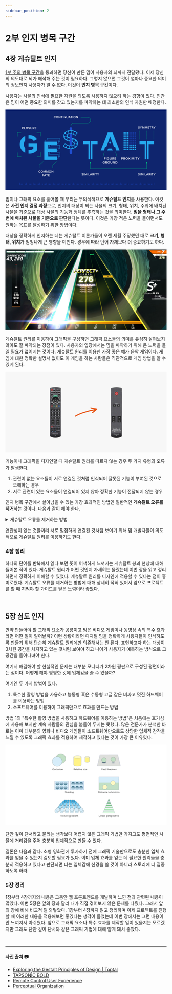 ```yaml
---
sidebar_position: 2
---
```


# 2부 인지 병목 구간

## 4장 게슈탈트 인지

[1부 주의 병목 구간](https://mnxmnz-books.vercel.app/bottlenecks/the-bottlenecks-of-attention/)을 통과하면 당신이 만든 밈이 사용자의 뇌까지 전달됐다. 이제 당신의 의도대로 뇌가 해석해 주는 것이 필요하다. 그렇지 않으면 그것이 얼마나 중요한 의미의 정보인지 사용자가 알 수 없다. 이것이 **인지 병목 구간**이다.

사용자는 사물의 인식에 필요한 자원을 되도록 사용하지 않으려 하는 경향이 있다. 인간은 밈이 어떤 중요한 의미를 갖고 있는지를 파악하는 데 최소한의 인식 자원만 배정한다.

![gestalt-principles-ux](./images/gestalt-principles-ux.png)

밈이나 그래픽 요소를 훑어볼 때 우리는 무의식적으로 **게슈탈트 인지**를 사용한다. 이것은 **사전 인지 결정 과정**으로, 인지의 대상이 되는 사물의 크기, 형태, 위치, 주위에 배치된 사물을 기준으로 대상 사물의 기능과 정체를 추측하는 것을 의미한다. **밈을 형태나 그 주변에 배치된 사물을 기준으로 판단**한다는 뜻이다. 이것은 가장 적은 노력을 들이면서도 원하는 목표를 달성하기 위한 방법이다.

대상을 정확하게 인지하는 데는 게슈탈트 이론가들이 오랜 세월 주장했던 대로 **크기, 형태, 위치**가 엄청나게 큰 영향을 미친다. 경우에 따라 단어 자체보다 더 중요하기도 하다.

![game](./images/game.png)

게슈탈트 원리를 이용하여 그래픽을 구성하면 그래픽 요소들의 의미를 유심히 살펴보지 않아도 잘 파악되는 장점이 있다. 사용자의 입장에서는 밈을 파악하기 위해 큰 노력을 들일 필요가 없어지는 것이다. 게슈탈트 원리를 이용한 가장 좋은 예가 음악 게임이다. 게임에 대한 명확한 설명서 없이도 이 게임을 하는 사람들은 직관적으로 게임 방법을 알 수 있게 된다.

![remote-control](./images/remote-control.png)

기능이나 그래픽을 디자인할 때 게슈탈트 원리를 따르지 않는 경우 두 가지 유형의 오류가 발생한다.

1. 관련이 없는 요소들이 서로 연결된 것처럼 인식되어 잘못된 기능이 부여된 것으로 오해하는 경우
2. 서로 관련이 있는 요소들이 연결되어 있지 않아 정확한 기능이 전달되지 않는 경우

인지 병목 구간에서 살아남을 수 있는 가장 효과적인 방법인 일반적인 **게슈탈트 오류를 제거**하는 것이다. 다음과 같이 해야 한다.

<details>

<summary>게슈탈트 오류를 제거하는 방법</summary>

- 근접한 거리에 있는 경우, 중요한 링크를 웹 사이트 내에 일반적으로 광고가 게재되는 위치에서 다른 곳으로 옮긴다.
- 색깔이나 형태가 비슷한 경우, 클릭이 가능한 링크는 다른 색깔을 사용한다. 일반적인 텍스트를 파란색 혹은 밑줄로 표시를 하지 않는다.
- 크기나 형태가 비슷한 경우, 비디오를 재생하는 버튼을 표시하기 위해서 오른쪽을 향하고 있는 삼각형 외에는 쓰지 않는다.
- 같은 방향으로 움직이고 있는 경우, 위저드 스텝이나 체크아웃 프로세스를 탭으로 보이지 말고 화살표나 선으로 표시하라.
- 같은 선상에 있는 경우, 서로 연관 있는 요소들은 수평 이동 창에 표시하고 관련성 없는 것들은 제외하라.
- 같은 구역에 있는 경우, 서로 연관 있는 요소들은 박스 표시로 묶어 주고 관련성 없는 것들은 박스 바깥에 위치시켜라.
- 그래픽적으로 연결할 경우, 선을 긋고 점을 연결하라.

</details>

연관성이 없는 것들끼리 서로 밀접하게 연결된 것처럼 보이기 위해 밈 개발자들이 의도적으로 게슈탈트 원리를 이용하기도 한다.

### 4장 정리

하나의 단어를 반복해서 읽다 보면 뜻이 어색하게 느껴지는 게슈탈트 붕괴 현상에 대해 들어본 적이 있다. 게슈탈트 원리가 어떤 것인지 자세히는 몰랐는데 이번 장을 읽고 정리하면서 정확하게 이해할 수 있었다. 게슈탈트 원리를 디자인에 적용할 수 있다는 점이 흥미로웠다. 게슈탈트 오류를 제거하는 방법에 대해 상세히 적혀 있어서 앞으로 프로젝트를 할 때 지켜야 할 가이드를 얻은 느낌이라 좋았다.

<br />

## 5장 심도 인지

만약 만들어야 할 그래픽 요소가 공룡이고 밈은 비디오 게임이나 동영상 속의 특수 효과라면 어떤 일이 일어날까? 이런 상황이라면 디지털 밈을 정확하게 사용자들이 인식하도록 만들기 위해 단순히 게슈탈트 원리에만 의존해서는 안 된다. 표현하고자 하는 대상이 3차원 공간을 차지하고 있는 것처럼 보여야 하고 나아가 사용자가 예측하는 방식으로 그 공간을 돌아다녀야 한다.

여기서 해결해야 할 현실적인 문제는 대부분 모니터가 2차원 평판으로 구성된 평면이라는 점이다. 어떻게 해야 평평한 것에 입체감을 줄 수 있을까?

여기엔 두 가지 방법이 있다.

1. 특수한 촬영 방법을 사용하고 능동형 혹은 수동형 고글 같은 비싸고 멋진 하드웨어를 이용하는 방법
2. 소프트웨어를 이용하여 그래픽만으로 효과를 만드는 방법

방법 1의 "특수한 촬영 방법을 사용하고 하드웨어를 이용하는 방법"은 처음에는 호기심에 사용해 보지만 계속 사람들의 관심을 붙들어 두지는 못했다. 많은 전문가가 분석한 바로는 이미 대부분의 영화나 비디오 게임들이 소프트웨어만으로도 상당한 입체적 감각을 느낄 수 있도록 그래픽 효과를 적용하여 제작하고 있다는 것이 가장 큰 이유였다.

![monocular-depth-cues](./images/monocular-depth-cues.png)

단안 깊이 단서라고 불리는 생각보다 어렵지 않은 그래픽 기법만 가지고도 평면적인 사물에 거리감을 주어 충분히 입체적으로 만들 수 있다.

결론은 다음과 같다. 소형 영화관에 투자하기 전에 그래픽 기술만으로도 충분한 입체 효과를 얻을 수 있는지 검토할 필요가 있다. 이미 입체 효과를 얻는 데 필요한 원리들을 충분히 적용하고 있다고 판단되면 더는 입체감에 신경을 쓸 것이 아니라 스토리에 더 집중하도록 하라.

### 5장 정리

1장부터 4장까지의 내용은 그동안 웹 프론트엔드를 개발하며 느낀 점과 관련된 내용이 많았다. 이번 5장은 앞의 장과 달리 내가 직접 겪어보지 않은 문제를 다뤘다. 그래서 앞의 장에 비해 비교적 덜 와닿았다. 1장부터 4장까지 읽고 정리하며 이제 프로젝트를 진행할 때 이러한 내용을 적용해보면 좋겠다는 생각이 들었는데 이번 장에서는 그런 내용이 안 느껴져서 아쉬웠다. 앞으로 그래픽 요소나 특수 효과를 제작할 일이 있을지는 모르겠지만 그래도 단안 깊이 단서와 같은 그래픽 기법에 대해 알게 돼서 좋았다.

<br />

<hr />

#### 사진 출처 📷

- [Exploring the Gestalt Principles of Design | Toptal](https://www.toptal.com/designers/ui/gestalt-principles-of-design)
- [TAPSONIC BOLD](https://store.steampowered.com/app/938220/TAPSONIC_BOLD/)
- [Remote Control User Experience](https://www.pngitem.com/middle/hmxTmhJ_remote-control-user-experience-hd-png-download/)
- [Perceptual Organization](https://jackwestin.com/resources/mcat-content/perception/perceptual-organization)
